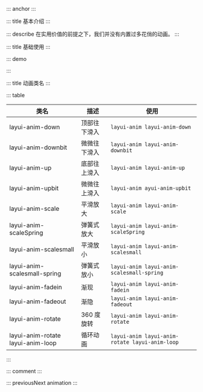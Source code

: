 ::: anchor
:::

::: title 基本介绍
:::

::: describe 在实用价值的前提之下，我们并没有内置过多花俏的动画。
:::

::: title 基础使用
:::

::: demo

<template>
  <div class="anim">
    <ul class="layui-border-box site-doc-icon site-doc-anim">
      <li style="height:auto">
        <div class="layui-anim layui-anim-down">顶部往下滑入</div>
        <div class="code">layui-anim-down</div>
      </li>
      <li style="height:auto">
        <div class="layui-anim layui-anim-downbit">微微往下滑入</div>
        <div class="code">layui-anim-downbit</div>
      </li>
      <li style="height:auto">
        <div class="layui-anim layui-anim-up">底部往上滑入</div>
        <div class="code">layui-anim-up</div>
      </li>
      <li style="height:auto">
        <div class="layui-anim layui-anim-upbit">微微往上滑入</div>
        <div class="code">layui-anim-upbit</div>
      </li>
      <li style="height:auto">
        <div class="layui-anim layui-anim-scale">平滑放大</div>
        <div class="code">layui-anim-scale</div>
      </li>
      <li style="height:auto">
        <div class="layui-anim layui-anim-scaleSpring">弹簧式放大</div>
        <div class="code">layui-anim-scaleSpring</div>
      </li>
      <li style="height:auto">
        <div class="layui-anim layui-anim-scalesmall">平滑放小</div>
        <div class="code">layui-anim-scalesmall</div>
      </li>
      <li style="height:auto">
        <div class="layui-anim layui-anim-scalesmall-spring">弹簧式放小</div>
        <div class="code">layui-anim-scalesmall-spring</div>
      </li>
      <li style="height:auto">
        <div class="layui-anim layui-anim-fadein">渐现</div>
        <div class="code">layui-anim-fadein</div>
      </li>
      <li style="height:auto">
        <div class="layui-anim layui-anim-fadeout">渐隐</div>
        <div class="code">layui-anim-fadeout</div>
      </li>
      <li style="height:auto">
        <div class="layui-anim layui-anim-rotate">360度旋转</div>
        <div class="code">layui-anim-rotate</div>
      </li>
      <li style="height:auto">
        <div class="layui-anim layui-anim-rotate layui-anim-loop">循环动画</div>
        <div class="code">追加：layui-anim-loop</div>
      </li>
    </ul>
  </div>
</template>

<script>
import { ref } from 'vue'

export default {
  setup() {
    return {
    }
  }
}
</script>
<style>
.site-doc-icon {
  margin-bottom: 50px;
  font-size: 0;
}

.site-doc-icon li .doc-icon-name,
.site-doc-icon li .doc-icon-code {
  color: #c2c2c2;
}

.site-doc-icon li .doc-icon-fontclass {
  height: 40px;
  line-height: 20px;
  padding: 0 5px;
  font-size: 13px;
  color: #333;
}

.site-doc-icon li {
  display: inline-block;
  vertical-align: middle;
  width: 16.5%;
  height: 105px;
  line-height: 25px;
  padding: 20px 0;
  margin-right: -1px;
  margin-bottom: -1px;
  border: 1px solid #e2e2e2;
  font-size: 14px;
  text-align: center;
  color: #666;
  transition: all 0.3s;
  -webkit-transition: all 0.3s;
}

.site-doc-icon li .layui-icon {
  display: inline-block;
  font-size: 32px;
}

.site-doc-color {
  margin: 15px 0;
}

.site-doc-necolor li div {
  border-radius: 0;
  color: #000 !important;
}

.site-doc-color li div {
  padding: 20px 10px;
  color: #fff;
  text-align: center;
  line-height: 1.6;
  font-size: 14px;
}

.site-doc-bgcolor li {
  padding: 20px 10px;
}
.anim .site-doc-icon {
  margin-bottom: 50px;
  font-size: 0;
}

.anim .site-doc-icon li {
  width: 50%;
}

.anim .site-doc-anim li {
  height: auto;
}

.anim .site-doc-icon li {
  display: inline-block;
  vertical-align: middle;
  width: 16.5%;
  height: 105px;
  line-height: 25px;
  padding: 20px 0;
  margin-right: -1px;
  margin-bottom: -1px;
  border: 1px solid #e2e2e2;
  font-size: 14px;
  text-align: center;
  color: #666;
  transition: all 0.3s;
  -webkit-transition: all 0.3s;
}

.anim .site-doc-icon li .layui-anim {
  width: 125px;
  height: 125px;
  line-height: 125px;
  margin: 0 auto 10px;
  text-align: center;
  background-color: #009688;
  cursor: pointer;
  color: #fff;
  border-radius: 50%;
}

.anim .site-doc-icon li .code {
  white-space: nowrap;
}
</style>

:::

::: title 动画类名
:::

::: table

| 类名                              | 描述         | 使用                                           |
| --------------------------------- | ------------ | ---------------------------------------------- |
| layui-anim-down                   | 顶部往下滑入 | `layui-anim layui-anim-down`                   |
| layui-anim-downbit                | 微微往下滑入 | `layui-anim layui-anim-downbit`                |
| layui-anim-up                     | 底部往上滑入 | `layui-anim layui-anim-up`                     |
| layui-anim-upbit                  | 微微往上滑入 | `layui-anim ayui-anim-upbit`                   |
| layui-anim-scale                  | 平滑放大     | `layui-anim layui-anim-scale`                  |
| layui-anim-scaleSpring            | 弹簧式放大   | `layui-anim layui-anim-scaleSpring`            |
| layui-anim-scalesmall             | 平滑放小     | `layui-anim layui-anim-scalesmall`             |
| layui-anim-scalesmall-spring      | 弹簧式放小   | `layui-anim layui-anim-scalesmall-spring`      |
| layui-anim-fadein                 | 渐现         | `layui-anim layui-anim-fadein`                 |
| layui-anim-fadeout                | 渐隐         | `layui-anim layui-anim-fadeout`                |
| layui-anim-rotate                 | 360 度旋转   | `layui-anim layui-anim-rotate`                 |
| layui-anim-rotate layui-anim-loop | 循环动画     | `layui-anim layui-anim-rotate layui-anim-loop` |

:::

::: comment
:::

::: previousNext animation
:::